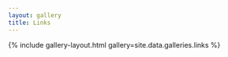```yaml
---
layout: gallery
title: Links
---
```


{% include gallery-layout.html gallery=site.data.galleries.links %}
